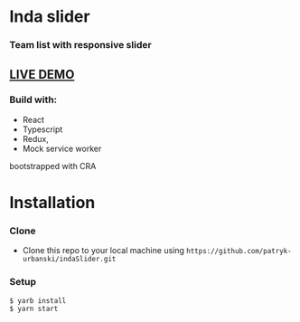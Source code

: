 
# Inda slider

### Team list with responsive slider

## [LIVE DEMO](https://inda-slider.surge.sh/)

### Build with:
- React
- Typescript
- Redux,
- Mock service worker

bootstrapped with CRA

# Installation 

### Clone

- Clone this repo to your local machine using `https://github.com/patryk-urbanski/indaSlider.git`

### Setup

```shell
$ yarb install
$ yarn start
```
